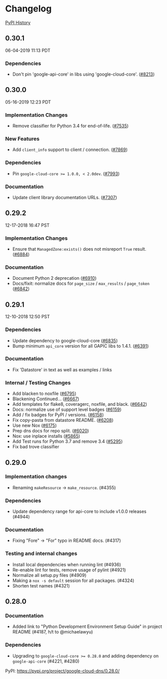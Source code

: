 # Changelog

[PyPI History][1]

[1]: https://pypi.org/project/google-cloud-dns/#history

## 0.30.1

06-04-2019 11:13 PDT


### Dependencies
- Don't pin 'google-api-core' in libs using 'google-cloud-core'. ([#8213](https://github.com/googleapis/google-cloud-python/pull/8213))

## 0.30.0

05-16-2019 12:23 PDT


### Implementation Changes
- Remove classifier for Python 3.4 for end-of-life. ([#7535](https://github.com/googleapis/google-cloud-python/pull/7535))

### New Features
- Add `client_info` support to client / connection. ([#7869](https://github.com/googleapis/google-cloud-python/pull/7869))

### Dependencies
- Pin `google-cloud-core >= 1.0.0, < 2.0dev`. ([#7993](https://github.com/googleapis/google-cloud-python/pull/7993))

### Documentation
- Update client library documentation URLs. ([#7307](https://github.com/googleapis/google-cloud-python/pull/7307))

## 0.29.2

12-17-2018 16:47 PST


### Implementation Changes
- Ensure that `ManagedZone:exists()` does not misreport `True` result. ([#6884](https://github.com/googleapis/google-cloud-python/pull/6884))

### Documentation
- Document Python 2 deprecation ([#6910](https://github.com/googleapis/google-cloud-python/pull/6910))
- Docs/fixit: normalize docs for `page_size` / `max_results` / `page_token` ([#6842](https://github.com/googleapis/google-cloud-python/pull/6842))

## 0.29.1

12-10-2018 12:50 PST


### Dependencies
- Update dependency to google-cloud-core ([#6835](https://github.com/googleapis/google-cloud-python/pull/6835))
- Bump minimum `api_core` version for all GAPIC libs to 1.4.1. ([#6391](https://github.com/googleapis/google-cloud-python/pull/6391))

### Documentation
- Fix 'Datastore' in text as well as examples / links

### Internal / Testing Changes
- Add blacken to noxfile ([#6795](https://github.com/googleapis/google-cloud-python/pull/6795))
- Blackening Continued... ([#6667](https://github.com/googleapis/google-cloud-python/pull/6667))
- Add templates for flake8, coveragerc, noxfile, and black. ([#6642](https://github.com/googleapis/google-cloud-python/pull/6642))
- Docs: normalize use of support level badges ([#6159](https://github.com/googleapis/google-cloud-python/pull/6159))
- Add / fix badges for PyPI / versions. ([#6158](https://github.com/googleapis/google-cloud-python/pull/6158))
- Fix copy-pasta from datastore README. ([#6208](https://github.com/googleapis/google-cloud-python/pull/6208))
- Use new Nox ([#6175](https://github.com/googleapis/google-cloud-python/pull/6175))
- Prep dns docs for repo split. ([#6020](https://github.com/googleapis/google-cloud-python/pull/6020))
- Nox: use inplace installs ([#5865](https://github.com/googleapis/google-cloud-python/pull/5865))
- Add Test runs for Python 3.7 and remove 3.4 ([#5295](https://github.com/googleapis/google-cloud-python/pull/5295))
- Fix bad trove classifier

## 0.29.0

### Implementation changes

- Renaming `makeResource` -> `make_resource`. (#4355)

### Dependencies

- Update dependency range for api-core to include v1.0.0 releases (#4944)

### Documentation

- Fixing "Fore" -> "For" typo in README docs. (#4317)

### Testing and internal changes

- Install local dependencies when running lint (#4936)
- Re-enable lint for tests, remove usage of pylint (#4921)
- Normalize all setup.py files (#4909)
- Making a `nox -s default` session for all packages. (#4324)
- Shorten test names (#4321)

## 0.28.0

### Documentation

- Added link to "Python Development Environment Setup Guide" in
  project README (#4187, h/t to @michaelawyu)

### Dependencies

- Upgrading to `google-cloud-core >= 0.28.0` and adding dependency
  on `google-api-core` (#4221, #4280)

PyPI: https://pypi.org/project/google-cloud-dns/0.28.0/
